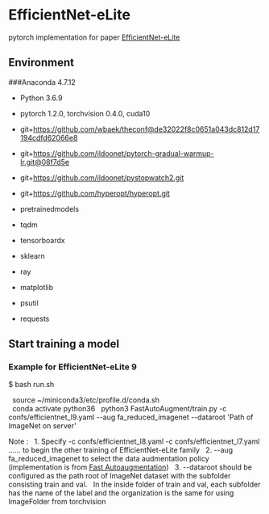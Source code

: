 # EfficientNet-eLite
pytorch implementation for paper [EfficientNet-eLite](https://arxiv.org/abs/2009.07409) 

## Environment
###Anaconda 4.7.12

  * Python 3.6.9 
  
  * pytorch 1.2.0, torchvision 0.4.0, cuda10
  
  * git+https://github.com/wbaek/theconf@de32022f8c0651a043dc812d17194cdfd62066e8
  
  * git+https://github.com/ildoonet/pytorch-gradual-warmup-lr.git@08f7d5e
  
  * git+https://github.com/ildoonet/pystopwatch2.git
  
  * git+https://github.com/hyperopt/hyperopt.git

  * pretrainedmodels
  
  * tqdm
  
  * tensorboardx
  
  * sklearn
  
  * ray
  
  * matplotlib
  
  * psutil
  
  * requests
  

## Start training a model
### Example for EfficientNet-eLite 9 
$ bash run.sh

&nbsp; source ~/miniconda3/etc/profile.d/conda.sh  
&nbsp; conda activate python36
&nbsp; python3 FastAutoAugment/train.py -c confs/efficientnet_l9.yaml --aug fa_reduced_imagenet  --dataroot 'Path of ImageNet on server'

Note : 
&nbsp; 1. Specify -c confs/efficientnet_l8.yaml -c confs/efficientnet_l7.yaml ...... to begin the other training of EfficientNet-eLite family
&nbsp; 2. --aug fa_reduced_imagenet to select the data audmentation policy (implementation is from [Fast Autoaugmentation](https://arxiv.org/abs/1905.00397))
&nbsp; 3. --dataroot should be configured as the path root of ImageNet dataset with the subfolder consisting train and val.
&nbsp; In the inside folder of train and val, each subfolder has the name of the label and the organization is the same for using ImageFolder from torchvision 





